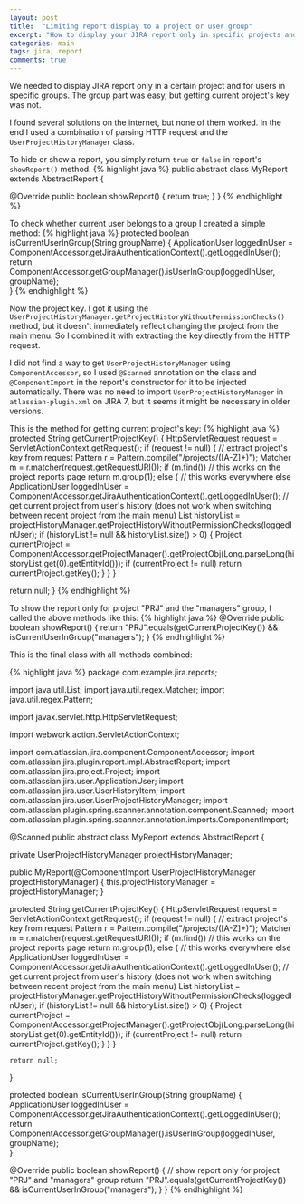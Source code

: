 ```yaml
---
layout: post
title:  "Limiting report display to a project or user group"
excerpt: "How to display your JIRA report only in specific projects and to specific users. Tested in JIRA 7."
categories: main
tags: jira, report
comments: true
---
```


We needed to display JIRA report only in a certain project and for users in specific groups. The group part was easy, but getting current project's key was not.

I found several solutions on the internet, but none of them worked. In the end I used a combination of parsing HTTP request and the `UserProjectHistoryManager` class.

To hide or show a report, you simply return `true` or `false` in report's `showReport()` method.
{% highlight java %}
public abstract class MyReport extends AbstractReport {

  @Override
  public boolean showReport() {
    return true;
  }
}
{% endhighlight %}

To check whether current user belongs to a group I created a simple method:
{% highlight java %}
protected boolean isCurrentUserInGroup(String groupName) {
  ApplicationUser loggedInUser = ComponentAccessor.getJiraAuthenticationContext().getLoggedInUser();
  return ComponentAccessor.getGroupManager().isUserInGroup(loggedInUser, groupName);    
}
{% endhighlight %}

Now the project key. I got it using the `UserProjectHistoryManager.getProjectHistoryWithoutPermissionChecks()` method, but it doesn't immediately reflect changing the project from the main menu.
So I combined it with extracting the key directly from the HTTP request.

I did not find a way to get `UserProjectHistoryManager` using `ComponentAccessor`, so I used `@Scanned` annotation on the class and `@ComponentImport` in the report's constructor for it to be injected automatically. There was no need to import `UserProjectHistoryManager` in `atlassian-plugin.xml` on JIRA 7, but it seems it might be necessary in older versions.

This is the method for getting current project's key:
{% highlight java %}
protected String getCurrentProjectKey() {
  HttpServletRequest request = ServletActionContext.getRequest();
  if (request != null)
  {
    // extract project's key from request
    Pattern r = Pattern.compile("/projects/([A-Z]+)");
    Matcher m = r.matcher(request.getRequestURI());
    if (m.find())  // this works on the project reports page
      return m.group(1);
    else {  // this works everywhere else
      ApplicationUser loggedInUser = ComponentAccessor.getJiraAuthenticationContext().getLoggedInUser();
      // get current project from user's history (does not work when switching between recent project from the main menu)
      List<UserHistoryItem> historyList = projectHistoryManager.getProjectHistoryWithoutPermissionChecks(loggedInUser);
      if (historyList != null && historyList.size() > 0) {
        Project currentProject = ComponentAccessor.getProjectManager().getProjectObj(Long.parseLong(historyList.get(0).getEntityId()));
        if (currentProject != null)
          return currentProject.getKey();
      }
    }
  }
  
  return null;
}
{% endhighlight %}

To show the report only for project "PRJ" and the "managers" group, I called the above methods like this:
{% highlight java %}
@Override
public boolean showReport() {
  return "PRJ".equals(getCurrentProjectKey()) && isCurrentUserInGroup("managers");
}
{% endhighlight %}

This is the final class with all methods combined:

{% highlight java %}
package com.example.jira.reports;

import java.util.List;
import java.util.regex.Matcher;
import java.util.regex.Pattern;

import javax.servlet.http.HttpServletRequest;

import webwork.action.ServletActionContext;

import com.atlassian.jira.component.ComponentAccessor;
import com.atlassian.jira.plugin.report.impl.AbstractReport;
import com.atlassian.jira.project.Project;
import com.atlassian.jira.user.ApplicationUser;
import com.atlassian.jira.user.UserHistoryItem;
import com.atlassian.jira.user.UserProjectHistoryManager;
import com.atlassian.plugin.spring.scanner.annotation.component.Scanned;
import com.atlassian.plugin.spring.scanner.annotation.imports.ComponentImport;

@Scanned
public abstract class MyReport extends AbstractReport {
  
  private UserProjectHistoryManager projectHistoryManager;
  
  public MyReport(@ComponentImport UserProjectHistoryManager projectHistoryManager) {
    this.projectHistoryManager = projectHistoryManager;
  }

  protected String getCurrentProjectKey() {
    HttpServletRequest request = ServletActionContext.getRequest();
    if (request != null)
    {
      // extract project's key from request
      Pattern r = Pattern.compile("/projects/([A-Z]+)");
      Matcher m = r.matcher(request.getRequestURI());
      if (m.find())  // this works on the project reports page
        return m.group(1);
      else {  // this works everywhere else
        ApplicationUser loggedInUser = ComponentAccessor.getJiraAuthenticationContext().getLoggedInUser();
        // get current project from user's history (does not work when switching between recent project from the main menu)
        List<UserHistoryItem> historyList = projectHistoryManager.getProjectHistoryWithoutPermissionChecks(loggedInUser);
        if (historyList != null && historyList.size() > 0) {
          Project currentProject = ComponentAccessor.getProjectManager().getProjectObj(Long.parseLong(historyList.get(0).getEntityId()));
          if (currentProject != null)
            return currentProject.getKey();
        }
      }
    }
    
    return null;
  }
  
  protected boolean isCurrentUserInGroup(String groupName) {
    ApplicationUser loggedInUser = ComponentAccessor.getJiraAuthenticationContext().getLoggedInUser();
    return ComponentAccessor.getGroupManager().isUserInGroup(loggedInUser, groupName);    
  }
  
  @Override
  public boolean showReport() {
    // show report only for project "PRJ" and "managers" group
    return "PRJ".equals(getCurrentProjectKey()) && isCurrentUserInGroup("managers");
  }
}
{% endhighlight %}
